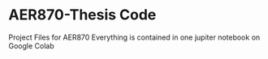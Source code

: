 # AER870-Thesis Code
Project Files for AER870 
Everything is contained in one jupiter notebook on Google Colab

